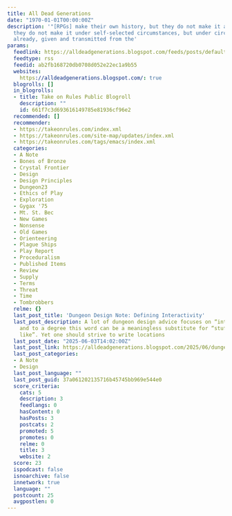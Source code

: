```yaml
---
title: All Dead Generations
date: "1970-01-01T00:00:00Z"
description: '"[RPGs] make their own history, but they do not make it as they please;
  they do not make it under self-selected circumstances, but under circumstances existing
  already, given and transmitted from the'
params:
  feedlink: https://alldeadgenerations.blogspot.com/feeds/posts/default?alt=rss
  feedtype: rss
  feedid: ab2fb168720db0708d052e22ec1a9b55
  websites:
    https://alldeadgenerations.blogspot.com/: true
  blogrolls: []
  in_blogrolls:
  - title: Take on Rules Public Blogroll
    description: ""
    id: 661f7c3d693616149785e81936cf96e2
  recommended: []
  recommender:
  - https://takeonrules.com/index.xml
  - https://takeonrules.com/site-map/updates/index.xml
  - https://takeonrules.com/tags/emacs/index.xml
  categories:
  - A Note
  - Bones of Bronze
  - Crystal Frontier
  - Design
  - Design Principles
  - Dungeon23
  - Ethics of Play
  - Exploration
  - Gygax '75
  - Mt. St. Bec
  - New Games
  - Nonsense
  - Old Games
  - Orienteering
  - Plague Ships
  - Play Report
  - Proceduralism
  - Published Items
  - Review
  - Supply
  - Terms
  - Threat
  - Time
  - Tombrobbers
  relme: {}
  last_post_title: 'Dungeon Design Note: Defining Interactivity'
  last_post_description: A lot of dungeon design advice focuses on “interactivity”,
    and to a degree this word can be a meaningless substitute for “stuff I personally
    like”. Yet one should strive to write locations
  last_post_date: "2025-06-03T14:02:00Z"
  last_post_link: https://alldeadgenerations.blogspot.com/2025/06/dungeon-design-note-defining.html
  last_post_categories:
  - A Note
  - Design
  last_post_language: ""
  last_post_guid: 37a061202135716b45745bb969e544e0
  score_criteria:
    cats: 5
    description: 3
    feedlangs: 0
    hasContent: 0
    hasPosts: 3
    postcats: 2
    promoted: 5
    promotes: 0
    relme: 0
    title: 3
    website: 2
  score: 23
  ispodcast: false
  isnoarchive: false
  innetwork: true
  language: ""
  postcount: 25
  avgpostlen: 0
---
```

